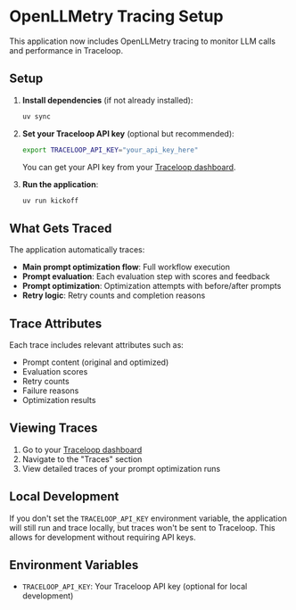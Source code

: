 # OpenLLMetry Tracing Setup

This application now includes OpenLLMetry tracing to monitor LLM calls and performance in Traceloop.

## Setup

1. **Install dependencies** (if not already installed):
   ```bash
   uv sync
   ```

2. **Set your Traceloop API key** (optional but recommended):
   ```bash
   export TRACELOOP_API_KEY="your_api_key_here"
   ```
   
   You can get your API key from your [Traceloop dashboard](https://app.traceloop.com/).

3. **Run the application**:
   ```bash
   uv run kickoff
   ```

## What Gets Traced

The application automatically traces:

- **Main prompt optimization flow**: Full workflow execution
- **Prompt evaluation**: Each evaluation step with scores and feedback
- **Prompt optimization**: Optimization attempts with before/after prompts
- **Retry logic**: Retry counts and completion reasons

## Trace Attributes

Each trace includes relevant attributes such as:
- Prompt content (original and optimized)
- Evaluation scores
- Retry counts
- Failure reasons
- Optimization results

## Viewing Traces

1. Go to your [Traceloop dashboard](https://app.traceloop.com/)
2. Navigate to the "Traces" section
3. View detailed traces of your prompt optimization runs

## Local Development

If you don't set the `TRACELOOP_API_KEY` environment variable, the application will still run and trace locally, but traces won't be sent to Traceloop. This allows for development without requiring API keys.

## Environment Variables

- `TRACELOOP_API_KEY`: Your Traceloop API key (optional for local development)